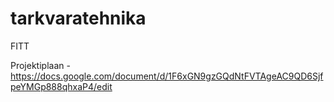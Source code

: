 # tarkvaratehnika
FITT

Projektiplaan - https://docs.google.com/document/d/1F6xGN9gzGQdNtFVTAgeAC9QD6SjfpeYMGp888qhxaP4/edit
